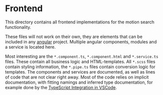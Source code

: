 # Frontend

This directory contains all frontend implementations for the motion search functionality.

These files will not work on their own, they are elements that can be included in any [angular](https://angular.io) project. Multiple angular components, modules and a service is located here.

Most interesting are the `*.component.ts`, `*.component.html` and `*.service.ts` files. These contain all business logic and HTML-templates. All `*.scss` files contain styling information, the `*.pipe.ts` files contain conversion logic for templates. The components and services are documented, as well as lines of code that are not clear right away. Most of the code relies on implicit documentation, with fitting namings and inferred type documentation, for example done by the [TypeScript Integration in VSCode](https://code.visualstudio.com/docs/languages/typescript).
